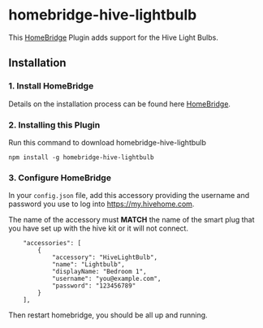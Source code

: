 # homebridge-hive-lightbulb
This [HomeBridge](https://github.com/nfarina/homebridge) Plugin adds support for the Hive Light Bulbs. 

## Installation

### 1. Install HomeBridge

Details on the installation process can be found here [HomeBridge](https://github.com/nfarina/homebridge).

### 2. Installing this Plugin

Run this command to download homebridge-hive-lightbulb

```
npm install -g homebridge-hive-lightbulb
```

### 3. Configure HomeBridge

In your `config.json` file, add this accessory providing the username and password you use to log into https://my.hivehome.com.

The name of the accessory must **MATCH** the name of the smart plug that you have set up with the hive kit or it will not connect.

```
    "accessories": [
        {
            "accessory": "HiveLightBulb",
            "name": "Lightbulb",
            "displayName: "Bedroom 1",
            "username": "you@example.com",
            "password": "123456789"
        }
    ],
```

Then restart homebridge, you should be all up and running.